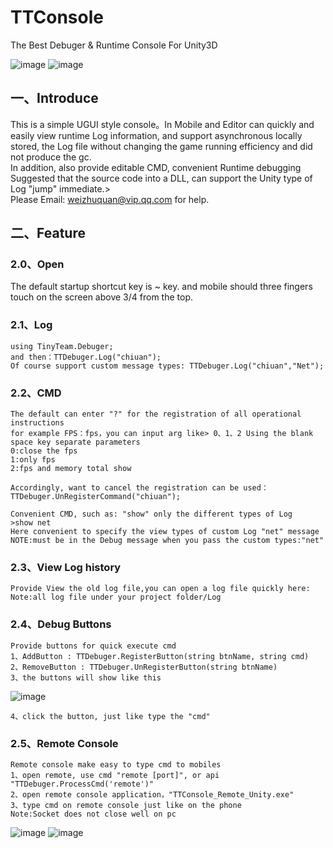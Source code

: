 # TTConsole

The Best Debuger &amp; Runtime Console For Unity3D

![image](https://github.com/chiuan/TTConsole/blob/master/UI.png)
![image](https://github.com/chiuan/TTConsole/blob/master/runtime.png)

## 一、Introduce   

This is a simple UGUI style console。In Mobile and Editor can quickly and easily view runtime Log information, and support asynchronous locally stored, the Log file without changing the game running efficiency and did not produce the gc.    
In addition, also provide editable CMD, convenient Runtime debugging    
Suggested that the source code into a DLL, can support the Unity type of Log "jump" immediate.>   
Please Email: weizhuquan@vip.qq.com for help.   

## 二、Feature   

### 2.0、Open   

The default startup shortcut key is ~ key. and mobile should three fingers touch on the screen above 3/4 from the top.    
    
### 2.1、Log    

	using TinyTeam.Debuger;   
	and then：TTDebuger.Log("chiuan");    
	Of course support custom message types: TTDebuger.Log("chiuan","Net");    
	
### 2.2、CMD    
	The default can enter "?" for the registration of all operational instructions    
	for example FPS：fps，you can input arg like> 0、1、2 Using the blank space key separate parameters   
	0:close the fps   
	1:only fps    
	2:fps and memory total show   
 
	Accordingly, want to cancel the registration can be used：TTDebuger.UnRegisterCommand("chiuan");    

	Convenient CMD, such as: "show" only the different types of Log   
	>show net   
	Here convenient to specify the view types of custom Log "net" message   
	NOTE:must be in the Debug message when you pass the custom types:"net"	    

### 2.3、View Log history   

	Provide View the old log file,you can open a log file quickly here:   
	Note:all log file under your project folder/Log   

### 2.4、Debug Buttons

	Provide buttons for quick execute cmd
	1、AddButton : TTDebuger.RegisterButton(string btnName, string cmd)
	2、RemoveButton : TTDebuger.UnRegisterButton(string btnName)
	3、the buttons will show like this

![image](https://github.com/chiuan/TTConsole/blob/master/remote1.jpg)

	4、click the button, just like type the "cmd"

### 2.5、Remote Console

	Remote console make easy to type cmd to mobiles
	1、open remote, use cmd "remote [port]", or api "TTDebuger.ProcessCmd('remote')"
	2、open remote console application，"TTConsole_Remote_Unity.exe"
	3、type cmd on remote console just like on the phone
	Note:Socket does not close well on pc

![image](https://github.com/chiuan/TTConsole/blob/master/remote1.jpg)
![image](https://github.com/chiuan/TTConsole/blob/master/remote2.jpg)
